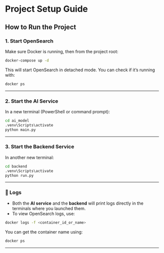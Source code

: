 # Project Setup Guide

## How to Run the Project

### 1. Start OpenSearch

Make sure Docker is running, then from the project root:

```bash
docker-compose up -d
```

This will start OpenSearch in detached mode. You can check if it’s running with:

```bash
docker ps
```

---

### 2. Start the AI Service

In a new terminal (PowerShell or command prompt):

```bash
cd ai_model
.venv\Scripts\activate
python main.py
```

---

### 3. Start the Backend Service

In another new terminal:

```bash
cd backend
.venv\Scripts\activate
python run.py
```

---

### 🧾 Logs

- Both the **AI service** and the **backend** will print logs directly in the terminals where you launched them.
- To view OpenSearch logs, use:

```bash
docker logs -f <container_id_or_name>
```

You can get the container name using:

```bash
docker ps
```

---
